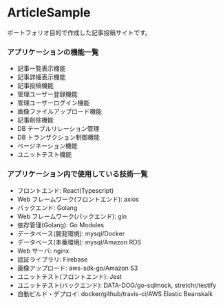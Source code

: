 # ArticleSample

ポートフォリオ目的で作成した記事投稿サイトです。

### アプリケーションの機能一覧

- 記事一覧表示機能
- 記事詳細表示機能
- 記事投稿機能
- 管理ユーザー登録機能
- 管理ユーザーログイン機能
- 画像ファイルアップロード機能
- 記事削除機能
- DB テーブルリレーション管理
- DB トランザクション制御機能
- ページネーション機能
- ユニットテスト機能

### アプリケーション内で使用している技術一覧

- フロントエンド: React(Typescript)
- Web フレームワーク(フロントエンド): axios
- バックエンド: Golang
- Web フレームワーク(バックエンド): gin
- 依存管理(Golang): Go Modules
- データベース(開発環境): mysql/Docker
- データベース(本番環境): mysql/Amazon RDS
- Web サーバ: nginx
- 認証ライブラリ: Firebase
- 画像アップロード: aws-sdk-go/Amazon S3
- ユニットテスト(フロントエンド): Jest
- ユニットテスト(バックエンド): DATA-DOG/go-sqlmock, stretchr/testify
- 自動ビルド・デプロイ: docker/github/travis-ci/AWS Elastic Beanskalk
